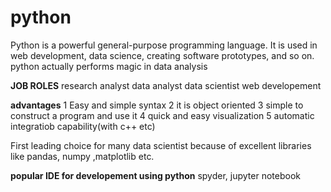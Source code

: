# python
Python is a powerful general-purpose programming language. It is used in web development, data science, creating software prototypes, and so on. 
python actually performs magic in data analysis

**JOB ROLES**
research analyst
data analyst
data scientist
web developement

**advantages**
1 Easy and simple syntax
2 it is object oriented
3 simple to construct a program and use it
4 quick and easy visualization
5 automatic integratiob capability(with c++ etc) 

First leading choice for many data scientist because of excellent libraries like pandas, numpy ,matplotlib etc.

**popular IDE for developement using python**
spyder,
jupyter notebook
